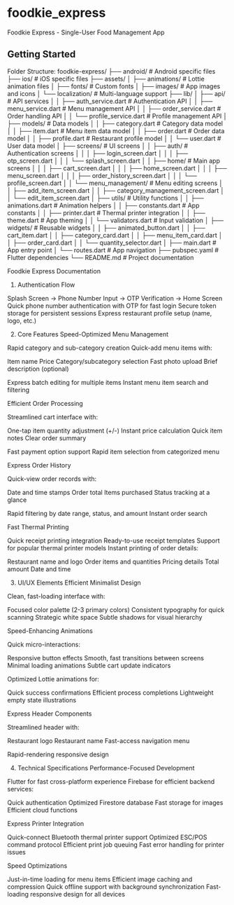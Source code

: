 # foodkie_express

Foodkie Express - Single-User Food Management App

## Getting Started

Folder Structure:
foodkie-express/
├── android/ # Android specific files
├── ios/ # iOS specific files
├── assets/
│ ├── animations/ # Lottie animation files
│ ├── fonts/ # Custom fonts
│ ├── images/ # App images and icons
│ └── localization/ # Multi-language support
├── lib/
│ ├── api/ # API services
│ │ ├── auth_service.dart # Authentication API
│ │ ├── menu_service.dart # Menu management API
│ │ ├── order_service.dart # Order handling API
│ │ └── profile_service.dart # Profile management API
│ ├── models/ # Data models
│ │ ├── category.dart # Category data model
│ │ ├── item.dart # Menu item data model
│ │ ├── order.dart # Order data model
│ │ ├── profile.dart # Restaurant profile model
│ │ └── user.dart # User data model
│ ├── screens/ # UI screens
│ │ ├── auth/ # Authentication screens
│ │ │ ├── login_screen.dart
│ │ │ ├── otp_screen.dart
│ │ │ └── splash_screen.dart
│ │ ├── home/ # Main app screens
│ │ │ ├── cart_screen.dart
│ │ │ ├── home_screen.dart
│ │ │ ├── menu_screen.dart
│ │ │ ├── order_history_screen.dart
│ │ │ └── profile_screen.dart
│ │ └── menu_management/ # Menu editing screens
│ │ ├── add_item_screen.dart
│ │ ├── category_management_screen.dart
│ │ └── edit_item_screen.dart
│ ├── utils/ # Utility functions
│ │ ├── animations.dart # Animation helpers
│ │ ├── constants.dart # App constants
│ │ ├── printer.dart # Thermal printer integration
│ │ ├── theme.dart # App theming
│ │ └── validators.dart # Input validation
│ ├── widgets/ # Reusable widgets
│ │ ├── animated_button.dart
│ │ ├── cart_item.dart
│ │ ├── category_card.dart
│ │ ├── menu_item_card.dart
│ │ ├── order_card.dart
│ │ └── quantity_selector.dart
│ ├── main.dart # App entry point
│ └── routes.dart # App navigation
├── pubspec.yaml # Flutter dependencies
└── README.md # Project documentation

Foodkie Express Documentation

1. Authentication Flow

Splash Screen → Phone Number Input → OTP Verification → Home Screen
Quick phone number authentication with OTP for fast login
Secure token storage for persistent sessions
Express restaurant profile setup (name, logo, etc.)

2. Core Features
   Speed-Optimized Menu Management

Rapid category and sub-category creation
Quick-add menu items with:

Item name
Price
Category/subcategory selection
Fast photo upload
Brief description (optional)

Express batch editing for multiple items
Instant menu item search and filtering

Efficient Order Processing

Streamlined cart interface with:

One-tap item quantity adjustment (+/-)
Instant price calculation
Quick item notes
Clear order summary

Fast payment option support
Rapid item selection from categorized menu

Express Order History

Quick-view order records with:

Date and time stamps
Order total
Items purchased
Status tracking at a glance

Rapid filtering by date range, status, and amount
Instant order search

Fast Thermal Printing

Quick receipt printing integration
Ready-to-use receipt templates
Support for popular thermal printer models
Instant printing of order details:

Restaurant name and logo
Order items and quantities
Pricing details
Total amount
Date and time

3. UI/UX Elements
   Efficient Minimalist Design

Clean, fast-loading interface with:

Focused color palette (2-3 primary colors)
Consistent typography for quick scanning
Strategic white space
Subtle shadows for visual hierarchy

Speed-Enhancing Animations

Quick micro-interactions:

Responsive button effects
Smooth, fast transitions between screens
Minimal loading animations
Subtle cart update indicators

Optimized Lottie animations for:

Quick success confirmations
Efficient process completions
Lightweight empty state illustrations

Express Header Components

Streamlined header with:

Restaurant logo
Restaurant name
Fast-access navigation menu

Rapid-rendering responsive design

4. Technical Specifications
   Performance-Focused Development

Flutter for fast cross-platform experience
Firebase for efficient backend services:

Quick authentication
Optimized Firestore database
Fast storage for images
Efficient cloud functions

Express Printer Integration

Quick-connect Bluetooth thermal printer support
Optimized ESC/POS command protocol
Efficient print job queuing
Fast error handling for printer issues

Speed Optimizations

Just-in-time loading for menu items
Efficient image caching and compression
Quick offline support with background synchronization
Fast-loading responsive design for all devices
